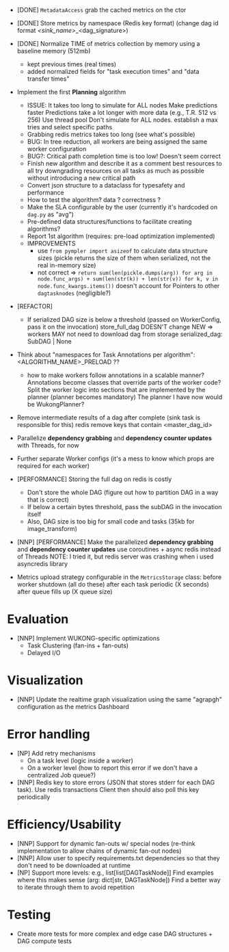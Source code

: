 - [DONE] `MetadataAccess` grab the cached metrics on the ctor
- [DONE] Store metrics by namespace (Redis key format) (change dag id format <time>_<sink_name>_<uuid>_<dag_signature>)
- [DONE] Normalize TIME of metrics collection by memory using a baseline memory (512mb)
    - kept previous times (real times)
    - added normalized fields for "task execution times" and "data transfer times"

- Implement the first **Planning** algorithm
    - ISSUE: It takes too long to simulate for ALL nodes
        Make predictions faster
            Predictions take a lot longer with more data (e.g., T.R. 512 vs 256)
        Use thread pool
        Don't simulate for ALL nodes. establish a max tries and select specific paths
    - Grabbing redis metrics takes too long (see what's possible)
    - BUG: In tree reduction, all workers are being assigned the same worker configuration
    - BUG?: Critical path completion time is too low! Doesn't seem correct
    - Finish new algorithm and describe it as a comment
        best resources to all
        try downgrading resources on all tasks as much as possible without introducing a new critical path
    - Convert json structure to a dataclass for typesafety and performance
    - How to test the algorithm?
        data ?
        correctness ?
    - Make the SLA configurable by the user (currently it's hardcoded on `dag.py` as "avg")
    - Pre-defined data structures/functions to facilitate creating algorithms?
    - Report 1st algorithm (requires: pre-load optimization implemented)
    - IMPROVEMENTS
        - use `from pympler import asizeof` to calculate data structure sizes (pickle returns the size of them when serialized, not the real in-memory size)
        - not correct => `return sum(len(pickle.dumps(arg)) for arg in node.func_args) + sum(len(str(k)) + len(str(v)) for k, v in node.func_kwargs.items())`
            doesn't account for Pointers to other `dagtasknodes` (negligible?)

- [REFACTOR]
    - If serialized DAG size is below a threshold (passed on WorkerConfig, pass it on the invocation)
        store_full_dag DOESN'T change
        NEW => workers MAY not need to download dag from storage
            serialized_dag: SubDAG | None

- Think about "namespaces for Task Annotations per algorithm": <ALGORITHM_NAME>_PRELOAD ??
    - how to make workers follow annotations in a scalable manner?
        Annotations become classes that override parts of the worker code?
        Split the worker logic into sections that are implemented by the planner (planner becomes mandatory)
            The planner I have now would be WukongPlanner?

- Remove intermediate results of a dag after complete (sink task is responsible for this)
    redis remove keys that contain <master_dag_id>
- Parallelize **dependency grabbing** and **dependency counter updates** with Threads, for now
- Further separate Worker configs (it's a mess to know which props are required for each worker)

- [PERFORMANCE] Storing the full dag on redis is costly
    - Don't store the whole DAG (figure out how to partition DAG in a way that is correct)
    - If below a certain bytes threshold, pass the subDAG in the invocation itself
    - Also, DAG size is too big for small code and tasks (35kb for image_transform)

- [NNP] [PERFORMANCE] Make the parallelized **dependency grabbing** and **dependency counter updates** use coroutines + async redis instead of Threads
    NOTE: I tried it, but redis server was crashing when i used asyncredis library
- Metrics upload strategy configurable in the `MetricsStorage` class:
    before worker shutdown (all do these)
    after each task
    periodic (X seconds)
    after queue fills up (X queue size)


# Evaluation
- [NNP] Implement WUKONG-specific optimizations
    - Task Clustering (fan-ins + fan-outs)
    - Delayed I/O

# Visualization
- [NNP] Update the realtime graph visualization using the same "agrapgh" configuration as the metrics Dashboard

# Error handling
- [NP] Add retry mechanisms
    - On a task level (logic inside a worker)
    - On a worker level (how to report this error if we don't have a centralized Job queue?)
- [NNP] Redis key to store errors (JSON that stores stderr for each DAG task). Use redis transactions
    Client then should also poll this key periodically

# Efficiency/Usability
- [NNP] Support for dynamic fan-outs w/ special nodes (re-think implementation to allow chains of dynamic fan-out nodes)
- [NNP] Allow user to specify requirements.txt dependencies so that they don't need to be downloaded at runtime
- [NP] Support more levels: e.g., list[list[DAGTaskNode]]
    Find examples where this makes sense (arg: dict[str, DAGTaskNode])
    Find a better way to iterate through them to avoid repetition

# Testing
- Create more tests for more complex and edge case DAG structures + DAG compute tests
